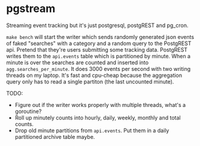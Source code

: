 # pgstream

Streaming event tracking but it's just postgresql, postgREST and pg_cron. 

`make bench` will start the writer which sends randomly generated json events of faked "searches" with a category and a random query to the PostgREST api. Pretend that they're users submitting some tracking data.
PostgREST writes them to the `api.events` table which is partitioned by minute. 
When a minute is over the searches are counted and inserted into `agg.searches_per_minute`. 
It does 3000 events per second with two writing threads on my laptop. It's fast and cpu-cheap because the aggregation query only has to read a single partiton (the last uncounted minute). 

TODO: 
* Figure out if the writer works properly with multiple threads, what's a goroutine? 
* Roll up minutely counts into hourly, daily, weekly, monthly and total counts. 
* Drop old minute partitions from `api.events`. Put them in a daily partitioned archive table maybe. 
